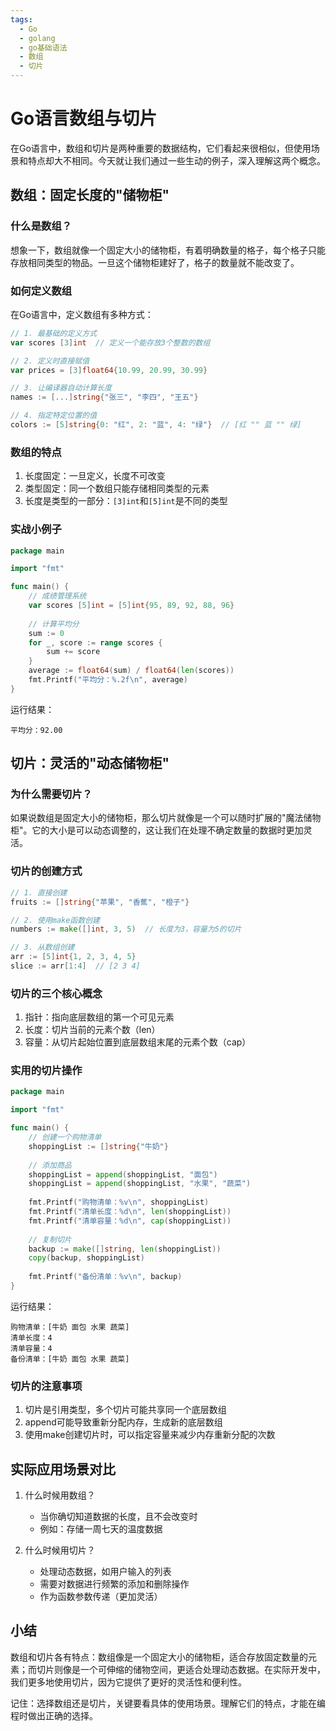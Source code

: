 ```yaml
---
tags:
  - Go
  - golang
  - go基础语法
  - 数组
  - 切片
---
```


# **Go语言数组与切片**

在Go语言中，数组和切片是两种重要的数据结构，它们看起来很相似，但使用场景和特点却大不相同。今天就让我们通过一些生动的例子，深入理解这两个概念。

## **数组：固定长度的"储物柜"**

### **什么是数组？**
想象一下，数组就像一个固定大小的储物柜，有着明确数量的格子，每个格子只能存放相同类型的物品。一旦这个储物柜建好了，格子的数量就不能改变了。

### **如何定义数组**
在Go语言中，定义数组有多种方式：

```go
// 1. 最基础的定义方式
var scores [3]int  // 定义一个能存放3个整数的数组

// 2. 定义时直接赋值
var prices = [3]float64{10.99, 20.99, 30.99}

// 3. 让编译器自动计算长度
names := [...]string{"张三", "李四", "王五"}

// 4. 指定特定位置的值
colors := [5]string{0: "红", 2: "蓝", 4: "绿"}  // [红 "" 蓝 "" 绿]
```

### **数组的特点**
1. 长度固定：一旦定义，长度不可改变
2. 类型固定：同一个数组只能存储相同类型的元素
3. 长度是类型的一部分：`[3]int`和`[5]int`是不同的类型

### **实战小例子**
```go
package main

import "fmt"

func main() {
    // 成绩管理系统
    var scores [5]int = [5]int{95, 89, 92, 88, 96}
    
    // 计算平均分
    sum := 0
    for _, score := range scores {
        sum += score
    }
    average := float64(sum) / float64(len(scores))
    fmt.Printf("平均分：%.2f\n", average)
}
```
运行结果：
```
平均分：92.00
```

## **切片：灵活的"动态储物柜"**

### **为什么需要切片？**
如果说数组是固定大小的储物柜，那么切片就像是一个可以随时扩展的"魔法储物柜"。它的大小是可以动态调整的，这让我们在处理不确定数量的数据时更加灵活。

### **切片的创建方式**
```go
// 1. 直接创建
fruits := []string{"苹果", "香蕉", "橙子"}

// 2. 使用make函数创建
numbers := make([]int, 3, 5)  // 长度为3，容量为5的切片

// 3. 从数组创建
arr := [5]int{1, 2, 3, 4, 5}
slice := arr[1:4]  // [2 3 4]
```

### **切片的三个核心概念**
1. 指针：指向底层数组的第一个可见元素
2. 长度：切片当前的元素个数（len）
3. 容量：从切片起始位置到底层数组末尾的元素个数（cap）

### **实用的切片操作**
```go
package main

import "fmt"

func main() {
    // 创建一个购物清单
    shoppingList := []string{"牛奶"}
    
    // 添加商品
    shoppingList = append(shoppingList, "面包")
    shoppingList = append(shoppingList, "水果", "蔬菜")
    
    fmt.Printf("购物清单：%v\n", shoppingList)
    fmt.Printf("清单长度：%d\n", len(shoppingList))
    fmt.Printf("清单容量：%d\n", cap(shoppingList))
    
    // 复制切片
    backup := make([]string, len(shoppingList))
    copy(backup, shoppingList)
    
    fmt.Printf("备份清单：%v\n", backup)
}
```
运行结果：
```
购物清单：[牛奶 面包 水果 蔬菜]
清单长度：4
清单容量：4
备份清单：[牛奶 面包 水果 蔬菜]
```

### **切片的注意事项**
1. 切片是引用类型，多个切片可能共享同一个底层数组
2. append可能导致重新分配内存，生成新的底层数组
3. 使用make创建切片时，可以指定容量来减少内存重新分配的次数

## **实际应用场景对比**

1. 什么时候用数组？
   - 当你确切知道数据的长度，且不会改变时
   - 例如：存储一周七天的温度数据

2. 什么时候用切片？
   - 处理动态数据，如用户输入的列表
   - 需要对数据进行频繁的添加和删除操作
   - 作为函数参数传递（更加灵活）

## **小结**

数组和切片各有特点：数组像是一个固定大小的储物柜，适合存放固定数量的元素；而切片则像是一个可伸缩的储物空间，更适合处理动态数据。在实际开发中，我们更多地使用切片，因为它提供了更好的灵活性和便利性。

记住：选择数组还是切片，关键要看具体的使用场景。理解它们的特点，才能在编程时做出正确的选择。 
